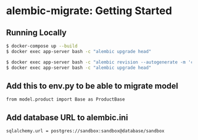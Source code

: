 # alembic-migrate: Getting Started

## Running Locally

```sh
$ docker-compose up --build
$ docker exec app-server bash -c "alembic upgrade head"

$ docker exec app-server bash -c "alembic revision --autogenerate -m 'create table'"
$ docker exec app-server bash -c "alembic upgrade head"
```

## Add this to env.py to be able to migrate model

```
from model.product import Base as ProductBase
```

## Add database URL to alembic.ini
```
sqlalchemy.url = postgres://sandbox:sandbox@database/sandbox
```